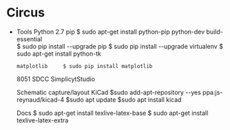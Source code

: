 # Circus

- Tools
   Python 2.7
      pip            $ sudo apt-get install python-pip python-dev build-essential      
                     $ sudo pip install --upgrade pip 
                     $ sudo pip install --upgrade virtualenv 
                     $ sudo apt-get install python-tk    
      
      matplotlib     $ sudo pip install matplotlib

   8051
      SDCC
      SimplicytStudio

   Schematic capture/layout
      KiCad
         $sudo add-apt-repository --yes ppa:js-reynaud/kicad-4
         $sudo apt update
         $sudo apt install kicad

   Docs
      $ sudo apt-get install texlive-latex-base
      $ sudo apt-get install texlive-latex-extra
